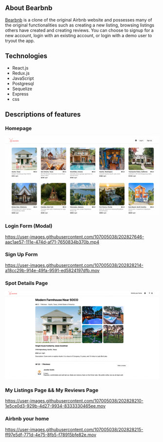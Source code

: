 ## About Bearbnb
[Bearbnb](https://lx-airbnb-project.herokuapp.com/) is a clone of the original Airbnb website and possesses many of the original functionalities such as creating a new listing, browsing listings others have created and creating reviews. You can choose to signup for a new account, login with an existing account, or login with a demo user to tryout the app.

## Technologies
- React.js
- Redux.js
- JavaScript
- Postgresql
- Sequelize
- Express
- css

## Descriptions of features
### Homepage
![](/images/homepage.png)

### Login Form (Modal)
https://user-images.githubusercontent.com/107005038/202827646-aac1ae57-111e-474d-af71-7650834b370b.mp4

### Sign Up Form
https://user-images.githubusercontent.com/107005038/202828214-a18cc29b-914e-49fa-9591-ed5824197dfb.mov


### Spot Details Page
![](/images/details-page.png)

### My Listings Page && My Reviews Page
https://user-images.githubusercontent.com/107005038/202828210-1e5ce0d3-929b-4d27-9934-8333330465ee.mov


### Airbnb your home
https://user-images.githubusercontent.com/107005038/202828215-ff97e5df-771d-4e75-8fb5-f78915bfe82e.mov

